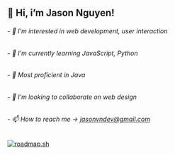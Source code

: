 ## 👋 Hi, i’m Jason Nguyen!
###### - 👀 I’m interested in web development, user interaction
###### - 🌱 I’m currently learning JavaScript, Python
###### - 💪 Most proficient in Java
###### - 💞️ I’m looking to collaborate on web design
###### - 📫 How to reach me -> jasonvndev@gmail.com

[![roadmap.sh](https://api.roadmap.sh/v1-badge/wide/6493d6c5d99c9d67318c58c7?variant=dark)](https://roadmap.sh)

<!---
yeets-n/yeets-n is a ✨ special ✨ repository because its `README.md` (this file) appears on your GitHub profile.
You can click the Preview link to take a look at your changes.
--->
